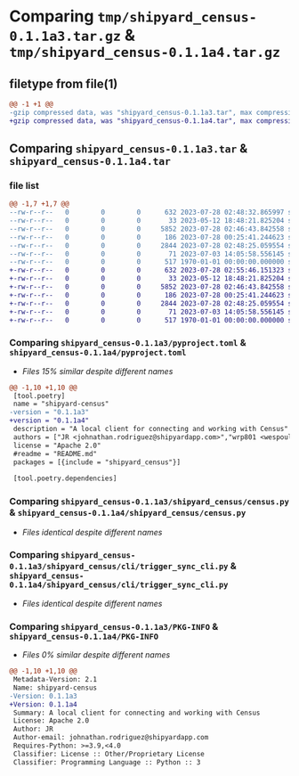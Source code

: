 # Comparing `tmp/shipyard_census-0.1.1a3.tar.gz` & `tmp/shipyard_census-0.1.1a4.tar.gz`

## filetype from file(1)

```diff
@@ -1 +1 @@
-gzip compressed data, was "shipyard_census-0.1.1a3.tar", max compression
+gzip compressed data, was "shipyard_census-0.1.1a4.tar", max compression
```

## Comparing `shipyard_census-0.1.1a3.tar` & `shipyard_census-0.1.1a4.tar`

### file list

```diff
@@ -1,7 +1,7 @@
--rw-r--r--   0        0        0      632 2023-07-28 02:48:32.865997 shipyard_census-0.1.1a3/pyproject.toml
--rw-r--r--   0        0        0       33 2023-05-12 18:48:21.825204 shipyard_census-0.1.1a3/shipyard_census/__init__.py
--rw-r--r--   0        0        0     5852 2023-07-28 02:46:43.842558 shipyard_census-0.1.1a3/shipyard_census/census.py
--rw-r--r--   0        0        0      186 2023-07-28 00:25:41.244623 shipyard_census-0.1.1a3/shipyard_census/cli/authtest.py
--rw-r--r--   0        0        0     2844 2023-07-28 02:48:25.059554 shipyard_census-0.1.1a3/shipyard_census/cli/trigger_sync_cli.py
--rw-r--r--   0        0        0       71 2023-07-03 14:05:58.556145 shipyard_census-0.1.1a3/shipyard_census/test/tests.py
--rw-r--r--   0        0        0      517 1970-01-01 00:00:00.000000 shipyard_census-0.1.1a3/PKG-INFO
+-rw-r--r--   0        0        0      632 2023-07-28 02:55:46.151323 shipyard_census-0.1.1a4/pyproject.toml
+-rw-r--r--   0        0        0       33 2023-05-12 18:48:21.825204 shipyard_census-0.1.1a4/shipyard_census/__init__.py
+-rw-r--r--   0        0        0     5852 2023-07-28 02:46:43.842558 shipyard_census-0.1.1a4/shipyard_census/census.py
+-rw-r--r--   0        0        0      186 2023-07-28 00:25:41.244623 shipyard_census-0.1.1a4/shipyard_census/cli/authtest.py
+-rw-r--r--   0        0        0     2844 2023-07-28 02:48:25.059554 shipyard_census-0.1.1a4/shipyard_census/cli/trigger_sync_cli.py
+-rw-r--r--   0        0        0       71 2023-07-03 14:05:58.556145 shipyard_census-0.1.1a4/shipyard_census/test/tests.py
+-rw-r--r--   0        0        0      517 1970-01-01 00:00:00.000000 shipyard_census-0.1.1a4/PKG-INFO
```

### Comparing `shipyard_census-0.1.1a3/pyproject.toml` & `shipyard_census-0.1.1a4/pyproject.toml`

 * *Files 15% similar despite different names*

```diff
@@ -1,10 +1,10 @@
 [tool.poetry]
 name = "shipyard-census"
-version = "0.1.1a3"
+version = "0.1.1a4"
 description = "A local client for connecting and working with Census"
 authors = ["JR <johnathan.rodriguez@shipyardapp.com>","wrp801 <wespoulsen@gmail.com>"]
 license = "Apache 2.0"
 #readme = "README.md"
 packages = [{include = "shipyard_census"}]
 
 [tool.poetry.dependencies]
```

### Comparing `shipyard_census-0.1.1a3/shipyard_census/census.py` & `shipyard_census-0.1.1a4/shipyard_census/census.py`

 * *Files identical despite different names*

### Comparing `shipyard_census-0.1.1a3/shipyard_census/cli/trigger_sync_cli.py` & `shipyard_census-0.1.1a4/shipyard_census/cli/trigger_sync_cli.py`

 * *Files identical despite different names*

### Comparing `shipyard_census-0.1.1a3/PKG-INFO` & `shipyard_census-0.1.1a4/PKG-INFO`

 * *Files 0% similar despite different names*

```diff
@@ -1,10 +1,10 @@
 Metadata-Version: 2.1
 Name: shipyard-census
-Version: 0.1.1a3
+Version: 0.1.1a4
 Summary: A local client for connecting and working with Census
 License: Apache 2.0
 Author: JR
 Author-email: johnathan.rodriguez@shipyardapp.com
 Requires-Python: >=3.9,<4.0
 Classifier: License :: Other/Proprietary License
 Classifier: Programming Language :: Python :: 3
```

